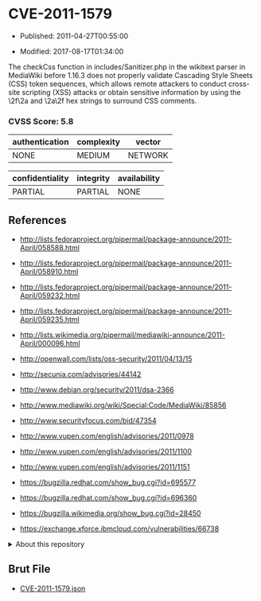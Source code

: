 # CVE-2011-1579

- Published: 2011-04-27T00:55:00

- Modified: 2017-08-17T01:34:00

The checkCss function in includes/Sanitizer.php in the wikitext parser in MediaWiki before 1.16.3 does not properly validate Cascading Style Sheets (CSS) token sequences, which allows remote attackers to conduct cross-site scripting (XSS) attacks or obtain sensitive information by using the \2f\2a and \2a\2f hex strings to surround CSS comments.

### CVSS Score: **5.8**

| authentication | complexity | vector |
| --- | --- | --- |
| NONE | MEDIUM | NETWORK |

| confidentiality | integrity | availability |
| --- | --- | --- |
| PARTIAL | PARTIAL | NONE |

## References

* http://lists.fedoraproject.org/pipermail/package-announce/2011-April/058588.html

* http://lists.fedoraproject.org/pipermail/package-announce/2011-April/058910.html

* http://lists.fedoraproject.org/pipermail/package-announce/2011-April/059232.html

* http://lists.fedoraproject.org/pipermail/package-announce/2011-April/059235.html

* http://lists.wikimedia.org/pipermail/mediawiki-announce/2011-April/000096.html

* http://openwall.com/lists/oss-security/2011/04/13/15

* http://secunia.com/advisories/44142

* http://www.debian.org/security/2011/dsa-2366

* http://www.mediawiki.org/wiki/Special:Code/MediaWiki/85856

* http://www.securityfocus.com/bid/47354

* http://www.vupen.com/english/advisories/2011/0978

* http://www.vupen.com/english/advisories/2011/1100

* http://www.vupen.com/english/advisories/2011/1151

* https://bugzilla.redhat.com/show_bug.cgi?id=695577

* https://bugzilla.redhat.com/show_bug.cgi?id=696360

* https://bugzilla.wikimedia.org/show_bug.cgi?id=28450

* https://exchange.xforce.ibmcloud.com/vulnerabilities/66738

<details>
<summary>About this repository</summary> 

  This repository is part of the project [Live Hack CVE](https://github.com/Live-Hack-CVE). Main website can be found [www.live-hack.org](https://www.live-hack.org) 
  
  Made by [Sn0wAlice](https://github.com/Sn0wAlice) for the people that care about security and need to have a feed of the latest CVEs. Hope you enjoy it, don't forget to star the repo and follow me on [Twitter](https://twitter.com/Sn0wAlice) and [Github](https://github.com/Sn0wAlice). And that is my [personnal website](https://www.alice-snow.me/)

  - [Home Page](https://github.com/Live-Hack-CVE)
  - [Framework](https://github.com/Live-Hack-CVE/cve-framework)
  - [CVE database](https://github.com/Live-Hack-CVE/full_database)
  - [Changelog](https://github.com/Live-Hack-CVE/Changelog)
</details>

## Brut File

* [CVE-2011-1579.json](https://raw.githubusercontent.com/Live-Hack-CVE/full_database/main/cves/2011/CVE-2011-1579.json)

